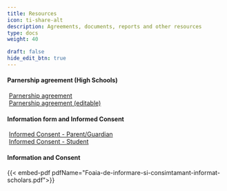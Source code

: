 ```yaml
---
title: Resources
icon: ti-share-alt
description: Agreements, documents, reports and other resources
type: docs
weight: 40

draft: false
hide_edit_btn: true
---
```

<!-- ti-import -->
<!-- type: dpg-standard -->

<!--
type: redirect
redirectUrl: https://www.unicef.org/innovation/
-->


#### Parnership agreement (High Schools)

<i class="fas fa-file-pdf"></i>&nbsp;<a href="/pdfs/Acord_colaborare_Licee_scholars.pdf" download>Parnership agreement</a> <br>
<i class="fas fa-file-word"></i>&nbsp;<a href="/words/Acord_colaborare_Licee_scholars.docx" download>Parnership agreement (editable)</a>


#### Information form and Informed Consent

<i class="fas fa-file-pdf"></i>&nbsp;<a href="/pdfs/Foaia-de-informare-si-consimtamant-informat-scholars.pdf" download>Informed Consent - Parent/Guardian</a> <br>
<i class="fas fa-file-pdf"></i>&nbsp;<a href="/pdfs/Consimtamant-elev-scholars.pdf" download>Informed Consent - Student</a> <br>


#### Information and Consent

{{< embed-pdf pdfName="Foaia-de-informare-si-consimtamant-informat-scholars.pdf">}}